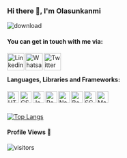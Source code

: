### Hi there 👋, I'm Olasunkanmi 

![download](https://user-images.githubusercontent.com/80685454/143338355-59ef3c9f-c9c0-41de-9eac-57ff426131eb.jpg)
 
#### You can get in touch with me via:
<a href="https://www.linkedin.com/in/aqo" target="_blank" rel="nofollow"><img align="left" alt="Linkedin" width="40px" src="https://cdn-icons-png.flaticon.com/512/174/174857.png" /></a>
<a href="https://wa.me/2349098419054" target="_blank" rel="nofollow"><img align="left" alt="Whatsapp" width="40px" src="https://www.freepnglogos.com/uploads/whatsapp-logo-png-hd-2.png" /></a>
<a href="https://www.twitter.com/ola_szuko" target="_blank" rel="nofollow"><img align="left" alt="Twitter" width="40px" src="https://www.freepnglogos.com/uploads/twitter-logo-png/twitter-logo-vector-png-clipart-1.png" /></a>
<br /> <br />
#### Languages, Libraries and Frameworks:
<div>
<img align="left" alt="HTML" width="27px" height="27px" src="https://cdn-icons-png.flaticon.com/512/174/174854.png" />
<img align="left" alt="CSS" width="27px" height="27px" src="https://cdn-icons-png.flaticon.com/512/732/732190.png" />
<img align="left" alt="JavaScript" width="27px" height="27px" src="https://www.freepnglogos.com/uploads/javascript-png/js-logo-png-5.png" />
<img align="left" alt="React" width="27px" height="27px" src="https://cdn-icons-png.flaticon.com/128/1126/1126012.png" />
<img align="left" alt="Next" width="27px" height="27px" src="https://seeklogo.com/images/N/next-js-logo-8FCFF51DD2-seeklogo.com.png" />
<img align="left" alt="Bootstrap" width="27px" height="27px" src="https://cdn-icons-png.flaticon.com/128/5968/5968672.png" />
<img align="left" alt="SCSS" width="27px" height="27px" src="https://cdn-icons-png.flaticon.com/128/919/919831.png" />
<img align="left" alt="Material UI" width="27px" height="27px" src="https://img.icons8.com/color/2x/material-ui.png" />
</div>

<br /> <br /> <br /> 
[![Top Langs](https://github-readme-stats.vercel.app/api/top-langs/?username=olasunkanmi1&layout=compact&theme=radical)](https://github.com/anuraghazra/github-readme-stats)
 <br />
#### Profile Views 👀 

![visitors](https://komarev.com/ghpvc/?username=olasunkanmi1)
